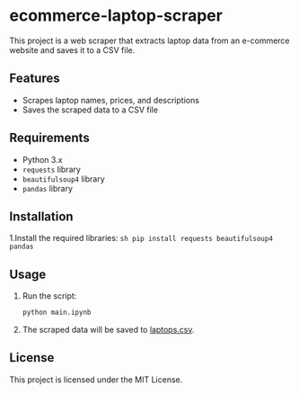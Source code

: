 # ecommerce-laptop-scraper

This project is a web scraper that extracts laptop data from an e-commerce website and saves it to a CSV file.

## Features

- Scrapes laptop names, prices, and descriptions
- Saves the scraped data to a CSV file

## Requirements

- Python 3.x
- `requests` library
- `beautifulsoup4` library
- `pandas` library

## Installation


1.Install the required libraries:
    ```sh
    pip install requests beautifulsoup4 pandas
    ```

## Usage

1. Run the script:
    ```sh
    python main.ipynb
    ```

2. The scraped data will be saved to [laptops.csv](http://_vscodecontentref_/0).

## License

This project is licensed under the MIT License.
